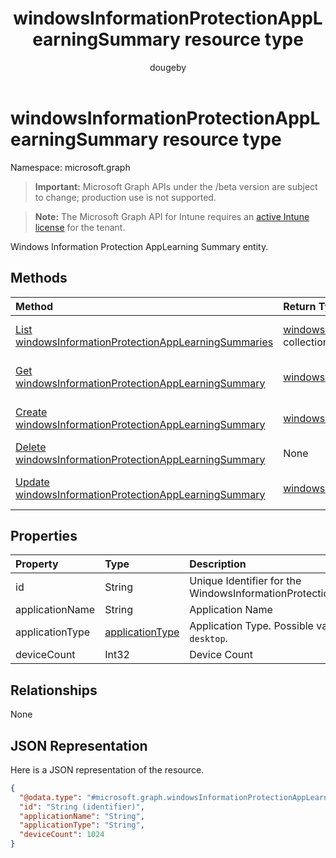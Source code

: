 ﻿---
title: "windowsInformationProtectionAppLearningSummary resource type"
description: "Windows Information Protection AppLearning Summary entity."
author: "dougeby"
localization_priority: Normal
ms.prod: "intune"
doc_type: resourcePageType
---

# windowsInformationProtectionAppLearningSummary resource type

Namespace: microsoft.graph

> **Important:** Microsoft Graph APIs under the /beta version are subject to change; production use is not supported.

> **Note:** The Microsoft Graph API for Intune requires an [active Intune license](https://go.microsoft.com/fwlink/?linkid=839381) for the tenant.

Windows Information Protection AppLearning Summary entity.

## Methods

| Method                                                                                                                              | Return Type                                                                                                                            | Description                                                                                                                                                                   |
| :---------------------------------------------------------------------------------------------------------------------------------- | :------------------------------------------------------------------------------------------------------------------------------------- | :---------------------------------------------------------------------------------------------------------------------------------------------------------------------------- |
| [List windowsInformationProtectionAppLearningSummaries](../api/intune-wip-windowsinformationprotectionapplearningsummary-list.md)   | [windowsInformationProtectionAppLearningSummary](../resources/intune-wip-windowsinformationprotectionapplearningsummary.md) collection | List properties and relationships of the [windowsInformationProtectionAppLearningSummary](../resources/intune-wip-windowsinformationprotectionapplearningsummary.md) objects. |
| [Get windowsInformationProtectionAppLearningSummary](../api/intune-wip-windowsinformationprotectionapplearningsummary-get.md)       | [windowsInformationProtectionAppLearningSummary](../resources/intune-wip-windowsinformationprotectionapplearningsummary.md)            | Read properties and relationships of the [windowsInformationProtectionAppLearningSummary](../resources/intune-wip-windowsinformationprotectionapplearningsummary.md) object.  |
| [Create windowsInformationProtectionAppLearningSummary](../api/intune-wip-windowsinformationprotectionapplearningsummary-create.md) | [windowsInformationProtectionAppLearningSummary](../resources/intune-wip-windowsinformationprotectionapplearningsummary.md)            | Create a new [windowsInformationProtectionAppLearningSummary](../resources/intune-wip-windowsinformationprotectionapplearningsummary.md) object.                              |
| [Delete windowsInformationProtectionAppLearningSummary](../api/intune-wip-windowsinformationprotectionapplearningsummary-delete.md) | None                                                                                                                                   | Deletes a [windowsInformationProtectionAppLearningSummary](../resources/intune-wip-windowsinformationprotectionapplearningsummary.md).                                        |
| [Update windowsInformationProtectionAppLearningSummary](../api/intune-wip-windowsinformationprotectionapplearningsummary-update.md) | [windowsInformationProtectionAppLearningSummary](../resources/intune-wip-windowsinformationprotectionapplearningsummary.md)            | Update the properties of a [windowsInformationProtectionAppLearningSummary](../resources/intune-wip-windowsinformationprotectionapplearningsummary.md) object.                |

## Properties

| Property        | Type                                                          | Description                                                               |
| :-------------- | :------------------------------------------------------------ | :------------------------------------------------------------------------ |
| id              | String                                                        | Unique Identifier for the WindowsInformationProtectionAppLearningSummary. |
| applicationName | String                                                        | Application Name                                                          |
| applicationType | [applicationType](../resources/intune-wip-applicationtype.md) | Application Type. Possible values are: `universal`, `desktop`.            |
| deviceCount     | Int32                                                         | Device Count                                                              |

## Relationships

None

## JSON Representation

Here is a JSON representation of the resource.

<!-- {
  "blockType": "resource",
  "keyProperty": "id",
  "@odata.type": "microsoft.graph.windowsInformationProtectionAppLearningSummary"
}
-->

```json
{
  "@odata.type": "#microsoft.graph.windowsInformationProtectionAppLearningSummary",
  "id": "String (identifier)",
  "applicationName": "String",
  "applicationType": "String",
  "deviceCount": 1024
}
```
